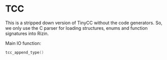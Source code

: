 # TCC

This is a stripped down version of TinyCC without the code generators.
So, we only use the C parser for loading structures, enums and
function signatures into Rizin.

Main IO function:
```c
tcc_append_type()
```

